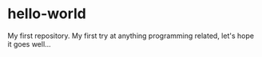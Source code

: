 # hello-world
My first repository.
My first try at anything programming related, let's hope it goes well...
